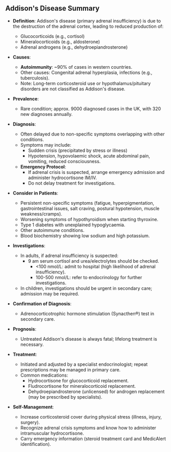 ## Addison's Disease Summary

- **Definition**: Addison's disease (primary adrenal insufficiency) is due to the destruction of the adrenal cortex, leading to reduced production of:
  - Glucocorticoids (e.g., cortisol)
  - Mineralocorticoids (e.g., aldosterone)
  - Adrenal androgens (e.g., dehydroepiandrosterone)

- **Causes**:
  - **Autoimmunity**: ~90% of cases in western countries.
  - Other causes: Congenital adrenal hyperplasia, infections (e.g., tuberculosis).
  - Note: Long-term corticosteroid use or hypothalamus/pituitary disorders are not classified as Addison's disease.

- **Prevalence**:
  - Rare condition; approx. 9000 diagnosed cases in the UK, with 320 new diagnoses annually.

- **Diagnosis**:
  - Often delayed due to non-specific symptoms overlapping with other conditions.
  - Symptoms may include:
    - Sudden crisis (precipitated by stress or illness)
    - Hypotension, hypovolaemic shock, acute abdominal pain, vomiting, reduced consciousness.
  - **Emergency Protocol**:
    - If adrenal crisis is suspected, arrange emergency admission and administer hydrocortisone IM/IV.
    - Do not delay treatment for investigations.

- **Consider in Patients**:
  - Persistent non-specific symptoms (fatigue, hyperpigmentation, gastrointestinal issues, salt craving, postural hypotension, muscle weakness/cramps).
  - Worsening symptoms of hypothyroidism when starting thyroxine.
  - Type 1 diabetes with unexplained hypoglycaemia.
  - Other autoimmune conditions.
  - Blood biochemistry showing low sodium and high potassium.

- **Investigations**:
  - In adults, if adrenal insufficiency is suspected:
    - 9 am serum cortisol and urea/electrolytes should be checked.
      - <100 nmol/L: admit to hospital (high likelihood of adrenal insufficiency).
      - 100-500 nmol/L: refer to endocrinology for further investigations.
  - In children, investigations should be urgent in secondary care; admission may be required.

- **Confirmation of Diagnosis**:
  - Adrenocorticotrophic hormone stimulation (Synacthen®) test in secondary care.

- **Prognosis**:
  - Untreated Addison's disease is always fatal; lifelong treatment is necessary.

- **Treatment**:
  - Initiated and adjusted by a specialist endocrinologist; repeat prescriptions may be managed in primary care.
  - Common medications:
    - Hydrocortisone for glucocorticoid replacement.
    - Fludrocortisone for mineralocorticoid replacement.
    - Dehydroepiandrosterone (unlicensed) for androgen replacement (may be prescribed by specialists).

- **Self-Management**:
  - Increase corticosteroid cover during physical stress (illness, injury, surgery).
  - Recognize adrenal crisis symptoms and know how to administer intramuscular hydrocortisone.
  - Carry emergency information (steroid treatment card and MedicAlert identification).